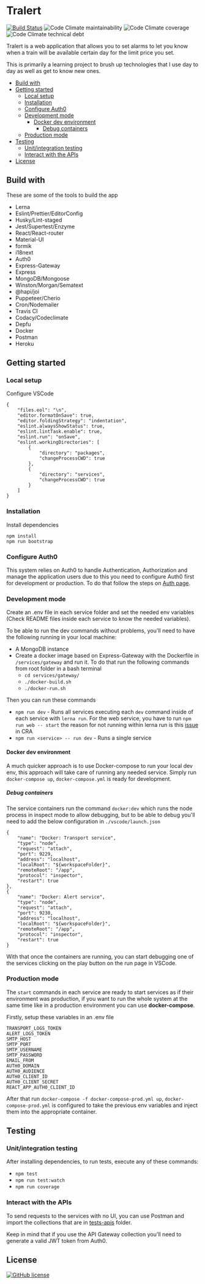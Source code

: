 # Tralert

[![Build Status](https://travis-ci.org/gimeno/tralert.svg)](https://travis-ci.org/gimeno/tralert)
![Code Climate maintainability](https://img.shields.io/codeclimate/maintainability/gimeno/tralert)
![Code Climate coverage](https://img.shields.io/codeclimate/coverage/gimeno/tralert)
![Code Climate technical debt](https://img.shields.io/codeclimate/tech-debt/gimeno/tralert)

Tralert is a web application that allows you to set alarms to let you know when a train will be available certain day for the limit price you set.

This is primarily a learning project to brush up technologies that I use day to day as well as get to know new ones.

-   [Build with](#build-with)
-   [Getting started](#getting-started)
    -   [Local setup](#local-setup)
    -   [Installation](#installation)
    -   [Configure Auth0](#configure-auth0)
    -   [Development mode](#development-mode)
        -   [Docker dev environment](#docker-dev-environment)
            -   [Debug containers](#debug-containers)
    -   [Production mode](#production-mode)
-   [Testing](#testing)
    -   [Unit/integration testing](#unit-integration-testing)
    -   [Interact with the APIs](#interact-with-the-apis)
-   [License](#license)

## Build with

These are some of the tools to build the app

-   Lerna
-   Eslint/Prettier/EditorConfig
-   Husky/Lint-staged
-   Jest/Supertest/Enzyme
-   React/React-router
-   Material-UI
-   formik
-   i18next
-   Auth0
-   Express-Gateway
-   Express
-   MongoDB/Mongoose
-   Winston/Morgan/Sematext
-   @hapi/joi
-   Puppeteer/Cherio
-   Cron/Nodemailer
-   Travis CI
-   Codacy/Codeclimate
-   Depfu
-   Docker
-   Postman
-   Heroku

## Getting started

### Local setup

Configure VSCode

    {
        "files.eol": "\n",
        "editor.formatOnSave": true,
        "editor.foldingStrategy": "indentation",
        "eslint.alwaysShowStatus": true,
        "eslint.lintTask.enable": true,
        "eslint.run": "onSave",
        "eslint.workingDirectories": [
            {
                "directory": "packages",
                "changeProcessCWD": true
            },
            {
                "directory": "services",
                "changeProcessCWD": true
            }
        ]
    }

### Installation

Install dependencies

    npm install
    npm run bootstrap

### Configure Auth0

This system relies on Auth0 to handle Authentication, Authorization and manage the application users due to this you need to configure Auth0 first for development or production. To do that follow the steps on [Auth page](Auth.md).

### Development mode

Create an .env file in each service folder and set the needed env variables (Check README files inside each service to know the needed variables).

To be able to run the dev commands without problems, you'll need to have the following running in your local machine:

-   A MongoDB instance
-   Create a docker image based on Express-Gateway with the Dockerfile in `/services/gateway` and run it. To do that run the following commands from root folder in a bash terminal
    -   `cd services/gateway/`
    -   `./docker-build.sh`
    -   `./docker-run.sh`

Then you can run these commands

-   `npm run dev` - Runs all services executing each `dev` command inside of each service with `lerna run`. For the web service, you have to run `npm run web -- start` the reason for not running within lerna run is this [issue](https://github.com/facebook/create-react-app/issues/8685) in CRA
-   `npm run <service> -- run dev` - Runs a single service

#### Docker dev environment

A much quicker approach is to use Docker-compose to run your local dev env, this approach will take care of running any needed service. Simply run `docker-compose up`, `docker-compose.yml` is ready for development.

##### Debug containers

The service containers run the command `docker:dev` which runs the node process in inspect mode to allow debugging, but to be able to debug you'll need to add the below configuration in `./vscode/launch.json`

    {
        "name": "Docker: Transport service",
        "type": "node",
        "request": "attach",
        "port": 9229,
        "address": "localhost",
        "localRoot": "${workspaceFolder}",
        "remoteRoot": "/app",
        "protocol": "inspector",
        "restart": true
    },
    {
        "name": "Docker: Alert service",
        "type": "node",
        "request": "attach",
        "port": 9230,
        "address": "localhost",
        "localRoot": "${workspaceFolder}",
        "remoteRoot": "/app",
        "protocol": "inspector",
        "restart": true
    }

With that once the containers are running, you can start debugging one of the services clicking on the play button on the run page in VSCode.

### Production mode

The `start` commands in each service are ready to start services as if their environment was production, if you want to run the whole system at the same time like in a production environment you can use **docker-compose**.

Firstly, setup these variables in an .env file

    TRANSPORT_LOGS_TOKEN
    ALERT_LOGS_TOKEN
    SMTP_HOST
    SMTP_PORT
    SMTP_USERNAME
    SMTP_PASSWORD
    EMAIL_FROM
    AUTH0_DOMAIN
    AUTH0_AUDIENCE
    AUTH0_CLIENT_ID
    AUTH0_CLIENT_SECRET
    REACT_APP_AUTH0_CLIENT_ID

After that run `docker-compose -f docker-compose-prod.yml up`, `docker-compose-prod.yml` is configured to take the previous env variables and inject them into the appropriate container.

## Testing

### Unit/integration testing

After installing dependencies, to run tests, execute any of these commands:

-   `npm test`
-   `npm run test:watch`
-   `npm run coverage`

### Interact with the APIs

To send requests to the services with no UI, you can use Postman and import the collections that are in [tests-apis](./assets/tests-apis) folder.

Keep in mind that if you use the API Gateway collection you'll need to generate a valid JWT token from Auth0.

## License

[![GitHub license](https://img.shields.io/badge/license-MIT-blue.svg)](LICENSE)
